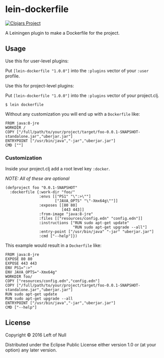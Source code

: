 # lein-dockerfile

[![Clojars Project](https://img.shields.io/clojars/v/lein-dockerfile.svg)](https://clojars.org/lein-dockerfile)

A Leiningen plugin to make a Dockerfile for the project.

## Usage

Use this for user-level plugins:

Put `[lein-dockerfile "1.0.0"]` into the `:plugins` vector of your `:user`
profile.

Use this for project-level plugins:

Put `[lein-dockerfile "1.0.0"]` into the `:plugins` vector of your project.clj.

```
$ lein dockerfile
```

Without any customization you will end up with a `Dockerfile` like:

```
FROM java:8-jre
WORKDIR /
COPY ["/full/path/to/your/project/target/foo-0.0.1-SNAPSHOT-standalone.jar","uberjar.jar"]
ENTRYPOINT ["/usr/bin/java","-jar","uberjar.jar"]
CMD [""]
```

### Customization

Inside your project.clj add a root level key `:docker`.

_NOTE: All of these are optional_

```
(defproject foo "0.0.1-SNAPSHOT"
  :dockerfile {:work-dir "foo/"
               :envs [["PS1" "\":>\""]
                      ["JAVA_OPTS" "\"-Xmx64g\""]]
               :exposes [[80 80]
                         [443 443]]
               :from-image "java:8-jre"
               :files [["resources/config.edn" "config.edn"]]
               :instructions ["RUN sudo apt-get update"
                              "RUN sudo apt-get upgrade --all"]
               :entry-point ["/usr/bin/java" "-jar" "uberjar.jar"]
               :cmd ["--help"]})
```

This example would result in a `Dockerfile` like:

```
FROM java:8-jre
EXPOSE 80 80
EXPOSE 443 443
ENV PS1=":>"
ENV JAVA_OPTS="-Xmx64g"
WORKDIR foo/
COPY ["resources/config.edn","config.edn"]
COPY ["/full/path/to/your/project/target/foo-0.0.1-SNAPSHOT-standalone.jar","uberjar.jar"]
RUN sudo apt-get update
RUN sudo apt-get upgrade --all
ENTRYPOINT ["/usr/bin/java","-jar","uberjar.jar"]
CMD ["--help"]
```

## License

Copyright © 2016 Left of Null

Distributed under the Eclipse Public License either version 1.0 or (at
your option) any later version.
